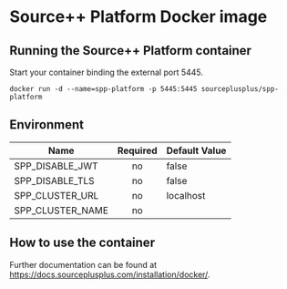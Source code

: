 # Source++ Platform Docker image

## Running the Source++ Platform container

Start your container binding the external port 5445.

```
docker run -d --name=spp-platform -p 5445:5445 sourceplusplus/spp-platform
```

## Environment

| Name             | Required | Default Value | 
|------------------|:--------:|:--------------|
| SPP_DISABLE_JWT  | no       | false         |
| SPP_DISABLE_TLS  | no       | false         |
| SPP_CLUSTER_URL  | no       | localhost     |
| SPP_CLUSTER_NAME | no       |               |

## How to use the container

Further documentation can be found at https://docs.sourceplusplus.com/installation/docker/.
